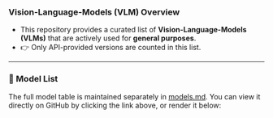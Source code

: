 ### Vision-Language-Models (VLM) Overview
- This repository provides a curated list of **Vision-Language-Models (VLMs)** that are actively used for **general purposes**.  
- 👉 Only API-provided versions are counted in this list.

----
### 📑 Model List

The full model table is maintained separately in [models.md](./models.md).
You can view it directly on GitHub by clicking the link above, or render it below:
```{include} models.md
